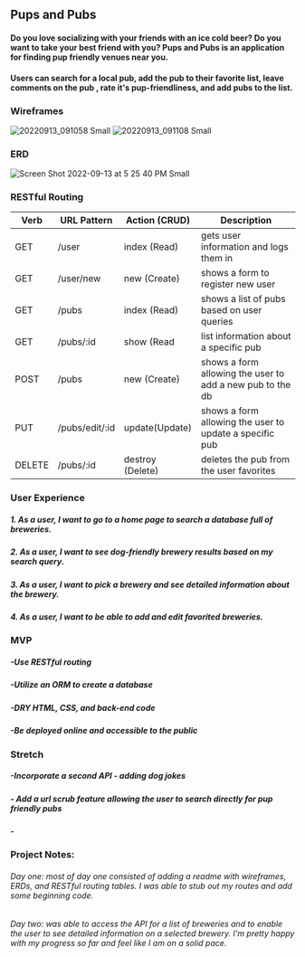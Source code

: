 ## Pups and Pubs
#### Do you love socializing with your friends with an ice cold beer? Do you want to take your best friend with you? Pups and Pubs is an application for finding pup friendly venues near you.
#### Users can search for a local pub, add the pub to their favorite list, leave comments on the pub , rate it's pup-friendliness, and add pubs to the list.


### Wireframes
![20220913_091058 Small](https://user-images.githubusercontent.com/110848452/189954980-796fb0e6-703e-4930-95a1-9c00d8735f6b.jpeg)
![20220913_091108 Small](https://user-images.githubusercontent.com/110848452/189955362-441f21e7-a0d3-4c9c-a7ec-c5551429803a.jpeg)

### ERD
![Screen Shot 2022-09-13 at 5 25 40 PM Small](https://user-images.githubusercontent.com/110848452/190027207-ca8110bc-fd9a-43bb-aeee-08547d963640.jpeg)



### RESTful Routing
| Verb | URL Pattern | Action (CRUD)    | Description                             |
|------|-------------|------------------|-----------------------------------------|
| GET  | /user       | index (Read)      | gets user information and logs them in |
| GET  | /user/new   | new (Create)      | shows a form to register new user       |
| GET  | /pubs       | index (Read)      | shows a list of pubs based on user queries|
| GET  | /pubs/:id   | show (Read        | list information about a specific pub    |
| POST | /pubs       | new (Create)      | shows a form allowing the user to add a new pub to the db |
| PUT  | /pubs/edit/:id | update(Update) | shows a form allowing the user to update a specific pub |
| DELETE | /pubs/:id | destroy (Delete)  | deletes the pub from the user favorites |

### User Experience
##### 1. As a user, I want to go to a home page to search a database full of breweries.
##### 2. As a user, I want to see dog-friendly brewery results based on my search query.
##### 3. As a user, I want to pick a brewery and see detailed information about the brewery.
##### 4. As a user, I want to be able to add and edit favorited breweries.

### MVP
##### -Use RESTful routing
##### -Utilize an ORM to create a database
##### -DRY HTML, CSS, and back-end code
##### -Be deployed online and accessible to the public

### Stretch
##### -Incorporate a second API - adding dog jokes
##### - Add a url scrub feature allowing the user to search directly for pup friendly pubs
##### - 

### Project Notes:
###### Day one: most of day one consisted of adding a readme with wireframes, ERDs, and RESTful routing tables. I was able to stub out my routes and add some beginning code.
###### Day two: was able to access the API for a list of breweries and to enable the user to see detailed information on a selected brewery. I'm pretty happy with my progress so far and feel like I am on a solid pace.
